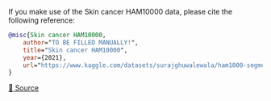 If you make use of the Skin cancer HAM10000 data, please cite the following reference:

``` bibtex 
@misc{Skin cancer HAM10000,
	author="TO BE FILLED MANUALLY!",
	title="Skin cancer HAM10000",
	year={2021},
	url="https://www.kaggle.com/datasets/surajghuwalewala/ham1000-segmentation-and-classification"
}
```

[🔗 Source](https://www.kaggle.com/datasets/surajghuwalewala/ham1000-segmentation-and-classification)